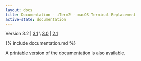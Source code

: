```yaml
---
layout: docs
title: Documentation - iTerm2 - macOS Terminal Replacement
active-state: documentation
---
```

<div class="version-selector">
Version 3.2 | <a href="/3.1/documentation.html">3.1</a> \ <a href="/3.0/documentation.html">3.0</a> | <a href="/2.1/documentation.html">2.1</a>
</div>

{% include documentation.md %}

A <a href="documentation-one-page.html">printable version</a> of the documentation is also available.
